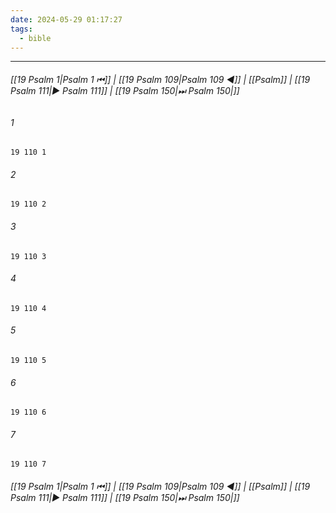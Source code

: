 ```yaml
---
date: 2024-05-29 01:17:27
tags:
  - bible
---
```

___

###### [[19 Psalm 1|Psalm 1 ⏮]] | [[19 Psalm 109|Psalm 109 ◀]] | [[Psalm]] | [[19 Psalm 111|▶ Psalm 111]] | [[19 Psalm 150|⏭ Psalm 150|]]

###### 1
``` verse
19 110 1 
```
###### 2
``` verse
19 110 2 
```
###### 3
``` verse
19 110 3 
```
###### 4
``` verse
19 110 4 
```
###### 5
``` verse
19 110 5 
```
###### 6
``` verse
19 110 6 
```
###### 7
``` verse
19 110 7 
```

###### [[19 Psalm 1|Psalm 1 ⏮]] | [[19 Psalm 109|Psalm 109 ◀]] | [[Psalm]] | [[19 Psalm 111|▶ Psalm 111]] | [[19 Psalm 150|⏭ Psalm 150|]]

